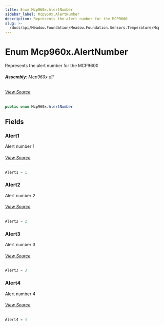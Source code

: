 ```yaml
---
title: Enum Mcp960x.AlertNumber
sidebar_label: Mcp960x.AlertNumber
description: Represents the alert number for the MCP9600
slug: >-
  /docs/api/Meadow.Foundation/Meadow.Foundation.Sensors.Temperature/Mcp960x.AlertNumber
---
```

# Enum Mcp960x.AlertNumber
Represents the alert number for the MCP9600

###### **Assembly**: Mcp960x.dll
###### [View Source](https://github.com/WildernessLabs/Meadow.Foundation.git/blob/develop/Source/Meadow.Foundation.Peripherals/Sensors.Temperature.Mcp960x/Driver/Mcp960x.Enums.cs#L152)
```csharp title="Declaration"
public enum Mcp960x.AlertNumber
```
## Fields
### Alert1
Alert number 1
###### [View Source](https://github.com/WildernessLabs/Meadow.Foundation.git/blob/develop/Source/Meadow.Foundation.Peripherals/Sensors.Temperature.Mcp960x/Driver/Mcp960x.Enums.cs#L157)
```csharp title="Declaration"
Alert1 = 1
```
### Alert2
Alert number 2
###### [View Source](https://github.com/WildernessLabs/Meadow.Foundation.git/blob/develop/Source/Meadow.Foundation.Peripherals/Sensors.Temperature.Mcp960x/Driver/Mcp960x.Enums.cs#L161)
```csharp title="Declaration"
Alert2 = 2
```
### Alert3
Alert number 3
###### [View Source](https://github.com/WildernessLabs/Meadow.Foundation.git/blob/develop/Source/Meadow.Foundation.Peripherals/Sensors.Temperature.Mcp960x/Driver/Mcp960x.Enums.cs#L165)
```csharp title="Declaration"
Alert3 = 3
```
### Alert4
Alert number 4
###### [View Source](https://github.com/WildernessLabs/Meadow.Foundation.git/blob/develop/Source/Meadow.Foundation.Peripherals/Sensors.Temperature.Mcp960x/Driver/Mcp960x.Enums.cs#L169)
```csharp title="Declaration"
Alert4 = 4
```

